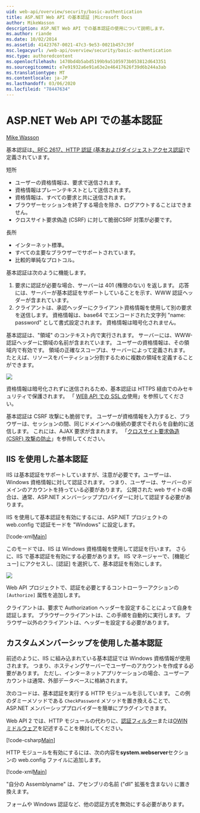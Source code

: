 ```yaml
---
uid: web-api/overview/security/basic-authentication
title: ASP.NET Web API の基本認証 |Microsoft Docs
author: MikeWasson
description: ASP.NET Web API での基本認証の使用について説明します。
ms.author: riande
ms.date: 10/02/2014
ms.assetid: 41423767-0021-47c3-9e53-0021b457c39f
msc.legacyurl: /web-api/overview/security/basic-authentication
msc.type: authoredcontent
ms.openlocfilehash: 1470bd4b5abd5199b9a5105973b053812d643351
ms.sourcegitcommit: e7e91932a6e91a63e2e46417626f39d6b244a3ab
ms.translationtype: MT
ms.contentlocale: ja-JP
ms.lasthandoff: 03/06/2020
ms.locfileid: "78447634"
---
```

# <a name="basic-authentication-in-aspnet-web-api"></a>ASP.NET Web API での基本認証

[Mike Wasson](https://github.com/MikeWasson)

基本認証は[、RFC 2617、HTTP 認証 (基本およびダイジェストアクセス認証)](http://www.ietf.org/rfc/rfc2617.txt)で定義されています。

短所

- ユーザーの資格情報は、要求で送信されます。
- 資格情報はプレーンテキストとして送信されます。
- 資格情報は、すべての要求と共に送信されます。
- ブラウザーセッションを終了する場合を除き、ログアウトすることはできません。
- クロスサイト要求偽造 (CSRF) に対して脆弱CSRF 対策が必要です。

長所

- インターネット標準。
- すべての主要なブラウザーでサポートされています。
- 比較的単純なプロトコル。

基本認証は次のように機能します。

1. 要求に認証が必要な場合、サーバーは 401 (権限のない) を返します。 応答には、サーバーが基本認証をサポートしていることを示す、WWW 認証ヘッダーが含まれています。
2. クライアントは、承認ヘッダーにクライアント資格情報を使用して別の要求を送信します。 資格情報は、base64 でエンコードされた文字列 "name: password" として書式設定されます。 資格情報は暗号化されません。

基本認証は、"領域" のコンテキスト内で実行されます。 サーバーには、WWW-認証ヘッダーに領域の名前が含まれています。 ユーザーの資格情報は、その領域内で有効です。 領域の正確なスコープは、サーバーによって定義されます。 たとえば、リソースをパーティション分割するために複数の領域を定義することができます。

![](basic-authentication/_static/image1.png)

資格情報は暗号化されずに送信されるため、基本認証は HTTPS 経由でのみセキュリティで保護されます。 「 [WEB API での SSL の](working-with-ssl-in-web-api.md)使用」を参照してください。

基本認証は CSRF 攻撃にも脆弱です。 ユーザーが資格情報を入力すると、ブラウザーは、セッションの間、同じドメインへの後続の要求でそれらを自動的に送信します。 これには、AJAX 要求が含まれます。 「[クロスサイト要求偽造 (CSRF) 攻撃の防止](preventing-cross-site-request-forgery-csrf-attacks.md)」を参照してください。

## <a name="basic-authentication-with-iis"></a>IIS を使用した基本認証

IIS は基本認証をサポートしていますが、注意が必要です。ユーザーは、Windows 資格情報に対して認証されます。 つまり、ユーザーは、サーバーのドメインのアカウントを持っている必要があります。 公開された web サイトの場合は、通常、ASP.NET メンバーシッププロバイダーに対して認証する必要があります。

IIS を使用して基本認証を有効にするには、ASP.NET プロジェクトの web.config で認証モードを "Windows" に設定します。

[!code-xml[Main](basic-authentication/samples/sample1.xml)]

このモードでは、IIS は Windows 資格情報を使用して認証を行います。 さらに、IIS で基本認証を有効にする必要があります。 IIS マネージャーで、[機能ビュー] にアクセスし、[認証] を選択して、基本認証を有効にします。

![](basic-authentication/_static/image2.png)

Web API プロジェクトで、認証を必要とするコントローラーアクションの `[Authorize]` 属性を追加します。

クライアントは、要求で Authorization ヘッダーを設定することによって自身を認証します。 ブラウザークライアントは、この手順を自動的に実行します。 ブラウザー以外のクライアントは、ヘッダーを設定する必要があります。

## <a name="basic-authentication-with-custom-membership"></a>カスタムメンバーシップを使用した基本認証

前述のように、IIS に組み込まれている基本認証では Windows 資格情報が使用されます。 つまり、ホスティングサーバーでユーザーのアカウントを作成する必要があります。 ただし、インターネットアプリケーションの場合、ユーザーアカウントは通常、外部データベースに格納されます。

次のコードは、基本認証を実行する HTTP モジュールを示しています。 この例のダミーメソッドである `CheckPassword` メソッドを置き換えることで、ASP.NET メンバーシッププロバイダーを簡単にプラグインできます。

Web API 2 では、HTTP モジュールの代わりに、[認証フィルター](authentication-filters.md)または[OWIN ミドルウェア](../../../aspnet/overview/owin-and-katana/index.md)を記述することを検討してください。

[!code-csharp[Main](basic-authentication/samples/sample2.cs)]

HTTP モジュールを有効にするには、次の内容を**system.webserver**セクションの web.config ファイルに追加します。

[!code-xml[Main](basic-authentication/samples/sample3.xml?highlight=4)]

"自分の Assemblyname" は、アセンブリの名前 ("dll" 拡張を含まない) に置き換えます。

フォームや Windows 認証など、他の認証方式を無効にする必要があります。
